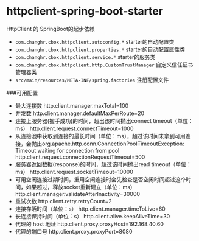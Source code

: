 # httpclient-spring-boot-starter
HttpClient 的 SpringBoot的起步依赖
- `com.changhr.cbox.httpclient.autoconfig.*` starter的自动配置类
- `com.changhr.cbox.httpclient.properties.*` starter的自动配置属性类
- `com.changhr.cbox.httpclient.service.*` starter的服务类
- `com.changhr.cbox.httpclient.http.CustomTrustManager` 自定义信任证书管理器类
- `src/main/resources/META-INF/spring.factories` 注册配置文件

###可用配置
- 最大连接数
http.client.manager.maxTotal=100
- 并发数
http.client.manager.defaultMaxPerRoute=20
- 连接上服务器(握手成功)的时间，超出该时间抛出connect timeout（单位：ms）
http.client.request.connectTimeout=1000
- 从连接池中获取到连接的最长时间（单位：ms），超过该时间未拿到可用连接，会抛出org.apache.http.conn.ConnectionPoolTimeoutException: Timeout waiting for connection from pool
http.client.request.connectionRequestTimeout=500
- 服务器返回数据(response)的时间，超过该时间抛出read timeout（单位：ms）
http.client.request.socketTimeout=10000
- 可用空闲连接过期时间，重用空闲连接时会先检查是否空闲时间超过这个时间，如果超过，释放socket重新建立（单位：ms）
http.client.manager.validateAfterInactivity=30000
- 重试次数
http.client.retry.retryCount=2
- 连接存活时间（单位：s）
http.client.manager.timeToLive=60
- 长连接保持时间（单位：s）
http.client.alive.keepAliveTime=30
- 代理的 host 地址
http.client.proxy.proxyHost=192.168.40.60
- 代理的端口号
http.client.proxy.proxyPort=8080

